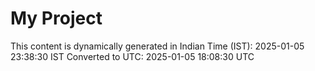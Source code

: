 # My Project

This content is dynamically generated in Indian Time (IST): 2025-01-05 23:38:30 IST
Converted to UTC: 2025-01-05 18:08:30 UTC
